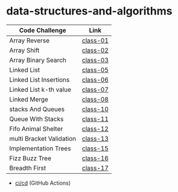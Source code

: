 # data-structures-and-algorithms

| Code Challenge | Link |
| -------------- | ---- |
| Array Reverse | [class-01](challenges/arrayReverse) |
| Array Shift | [class-02](challenges/arrayShift) |
| Array Binary Search | [class-03](challenges/arrayBinarySearch) |
| Linked List | [class-05](challenges/linkedList) |
| Linked List Insertions | [class-06](challenges/linkedList) |
| Linked List k-th value | [class-07](challenges/linkedList) |
| Linked Merge | [class-08](challenges/llMerge) |
| stacks And Queues | [class-10](challenges/stacksAndQueues) |
| Queue With Stacks | [class-11](challenges/queueWithStacks) |
| Fifo Animal Shelter | [class-12](challenges/fifoAnimalShelter) |
| multi Bracket Validation | [class-13](challenges/multiBracketValidation) |
| Implementation Trees | [class-15](challenges/tree) |
| Fizz Buzz Tree | [class-16](challenges/fizzBuzzTree) |
| Breadth First | [class-17](challenges/BinaryTree) |

- [ci/cd](https://github.com/EsraaMamoun-401-advanced-javascript/data-structures-and-algorithms/actions) (GitHub Actions)

